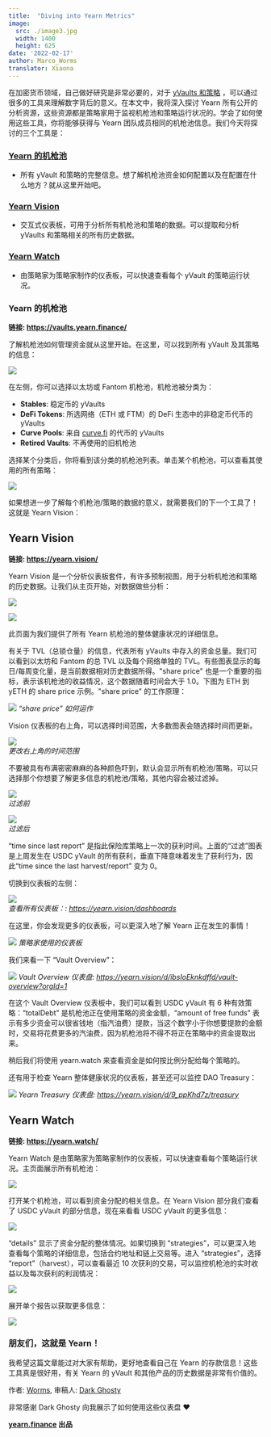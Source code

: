 ```yaml
---
title:  "Diving into Yearn Metrics"
image:
  src: ./image3.jpg
  width: 1400
  height: 625
date: '2022-02-17'
author: Marco_Worms
translator: Xiaona
---
```



在加密货币领域，自己做好研究是非常必要的，对于 [yVaults 和策略](https://medium.com/iearn/yearn-finance-explained-what-are-vaults-and-strategies-96970560432) ，可以通过很多的工具来理解数字背后的意义。在本文中，我将深入探讨  Yearn 所有公开的分析资源，这些资源都是策略家用于监视机枪池和策略运行状况的。学会了如何使用这些工具，你将能够获得与 Yearn 团队成员相同的机枪池信息。我们今天将探讨的三个工具是：
### [Yearn 的机枪池](https://vaults.yearn.finance/)
* 所有 yVault 和策略的完整信息。想了解机枪池资金如何配置以及在配置在什么地方？就从这里开始吧。
### [Yearn Vision](https://yearn.vision/)
* 交互式仪表板，可用于分析所有机枪池和策略的数据。可以提取和分析 yVaults 和策略相关的所有历史数据。
### [Yearn Watch](https://yearn.watch/)
* 由策略家为策略家制作的仪表板，可以快速查看每个 yVault 的策略运行状况。
### Yearn 的机枪池
**链接: https://vaults.yearn.finance/**

了解机枪池如何管理资金就从这里开始。在这里，可以找到所有 yVault 及其策略的信息：

![](./image1.jpg?w=1211&h=733)

在左侧，你可以选择以太坊或 Fantom 机枪池，机枪池被分类为：
* **Stables**: 稳定币的 yVaults
* **DeFi Tokens**: 所选网络（ETH 或 FTM）的 DeFi 生态中的非稳定币代币的 yVaults
* **Curve Pools**: 来自  [curve.fi](https://curve.fi/) 的代币的 yVaults
* **Retired Vaults**: 不再使用的旧机枪池

选择某个分类后，你将看到该分类的机枪池列表。单击某个机枪池，可以查看其使用的所有策略：

![](./image2.jpg?w=897&h=856)

如果想进一步了解每个机枪池/策略的数据的意义，就需要我们的下一个工具了！这就是 Yearn Vision：

## **Yearn Vision**
**链接: https://yearn.vision/**

Yearn Vision 是一个分析仪表板套件，有许多预制视图，用于分析机枪池和策略的历史数据。让我们从主页开始，对数据做些分析：

![](./image3.jpg?w=1400&h=625)

![](./image4.jpg?w=1400&h=445)

此页面为我们提供了所有 Yearn 机枪池的整体健康状况的详细信息。

有关于 TVL（总锁仓量）的信息，代表所有 yVaults 中存入的资金总量。我们可以看到以太坊和 Fantom 的总 TVL 以及每个网络单独的 TVL。有些图表显示的每日/每周变化量，是当前数据相对历史数据所得。"share price" 也是一个重要的指标，表示该机枪池的收益情况，这个数据随着时间会大于 1.0。下图为 ETH 到 yETH 的 share price 示例。"share price" 的工作原理：

![](./image5.jpg?w=1400&h=849)
*“share price” 如何运作*
</br>

Vision 仪表板的右上角，可以选择时间范围，大多数图表会随选择时间而更新。


![](./image6.jpg?w=226&h=469)</br>
*更改右上角的时间范围*
</br>


不要被具有布满密密麻麻的各种颜色吓到，默认会显示所有机枪池/策略，可以只选择那个你想要了解更多信息的机枪池/策略，其他内容会被过滤掉。

![](./image7.jpg?w=884&h=231)</br>
*过滤前*
</br>

![](./image8.jpg?w=895&h=258)</br>
*过滤后*
</br>

“time since last report” 是指此保险库策略上一次的获利时间。上面的“过滤”图表是上周发生在 USDC yVault 的所有获利，垂直下降意味着发生了获利行为，因此“time since the last harvest/report” 变为 0。

切换到仪表板的左侧：

![](./image9.jpg?w=225&h=221)</br>
*查看所有仪表板：: https://yearn.vision/dashboards*
</br>


在这里，你会发现更多的仪表板，可以更深入地了解 Yearn 正在发生的事情！

![](./image10.jpg?w=1395&h=565)
*策略家使用的仪表板*
</br>

我们来看一下 “Vault Overview”：

![](./image11.jpg?w=1400&h=640)
*Vault Overview 仪表盘: https://yearn.vision/d/ibsIoEknkdffd/vault-overview?orgId=1*
</br>

在这个 Vault Overview 仪表板中，我们可以看到 USDC yVault 有 6 种有效策略：“totalDebt” 是机枪池正在使用策略的资金金额，“amount of free funds” 表示有多少资金可以很省钱地（指汽油费）提款，当这个数字小于你想要提款的金额时，交易将花费更多的汽油费，因为机枪池将不得不将正在策略中的资金提取出来。

稍后我们将使用 yearn.watch 来查看资金是如何按比例分配给每个策略的。

还有用于检查 Yearn 整体健康状况的仪表板，甚至还可以监控 DAO Treasury：

![](./image12.jpg?w=1363&h=201)
*Yearn Treasury 仪表盘: https://yearn.vision/d/9_ppKhd7z/treasury*
</br>


## **Yearn Watch**
**链接: https://yearn.watch/**

Yearn Watch 是由策略家为策略家制作的仪表板，可以快速查看每个策略运行状况。主页面展示所有机枪池：

![](./image13.jpg?w=1255&h=799)


打开某个机枪池，可以看到资金分配的相关信息。在 Yearn Vision 部分我们查看了 USDC yVault 的部分信息，现在来看看 USDC yVault 的更多信息：

![](./image14.jpg?w=855&h=855)

“details” 显示了资金分配的整体情况。如果切换到 “strategies”，可以更深入地查看每个策略的详细信息，包括合约地址和链上交易等。进入 “strategies”，选择 “report”（harvest），可以查看最近 10 次获利的交易，可以监控机枪池的实时收益以及每次获利的利润情况：

![](./image15.jpg?w=1253&h=759)


展开单个报告以获取更多信息：

![](./image16.jpg?w=1157&h=415)

### **朋友们，这就是 Yearn！**
我希望这篇文章能过对大家有帮助，更好地查看自己在 Yearn 的存款信息！这些工具真是很好用，有关 Yearn 的 yVault 和其他产品的历史数据是非常有价值的。

作者: [Worms](https://twitter.com/MarcoWorms), 审稿人: [Dark Ghosty](https://github.com/DarkGhost7)

非常感谢 Dark Ghosty 向我展示了如何使用这些仪表盘 ❤
</br>

**[ yearn.finance](https://yearn.finance/) 出品**

